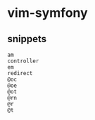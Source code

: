 vim-symfony
===========

snippets
--------

```
am
controller
em
redirect
@oc
@oe
@ot
@rn
@r
@t
```
